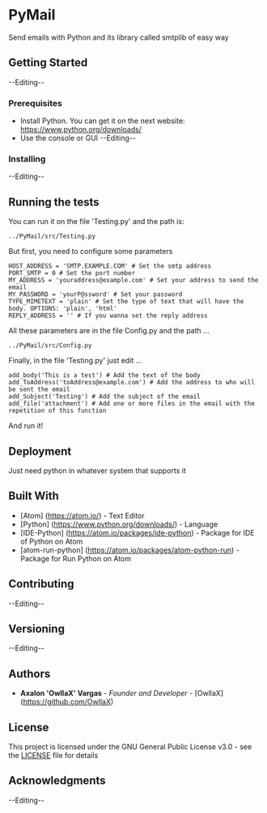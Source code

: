 # PyMail
Send emails with Python and its library called smtplib of easy way

## Getting Started
--Editing--

### Prerequisites
* Install Python. You can get it on the next website: https://www.python.org/downloads/
* Use the console or GUI
--Editing--

### Installing
--Editing--

## Running the tests
You can run it on the file 'Testing.py' and the path is:
```
../PyMail/src/Testing.py
```
But first, you need to configure some parameters
```
HOST_ADDRESS = 'SMTP.EXAMPLE.COM' # Set the smtp address
PORT_SMTP = 0 # Set the port number
MY_ADDRESS = 'youraddress@example.com' # Set your address to send the email
MY_PASSWORD = 'yourP@ssword' # Set your password
TYPE_MIMETEXT = 'plain' # Set the type of text that will have the body. OPTIONS: 'plain', 'html'
REPLY_ADDRESS = '' # If you wanna set the reply address
```
All these parameters are in the file Config.py and the path ...
```
../PyMail/src/Config.py
```
Finally, in the file 'Testing.py' just edit ...
```
add_body('This is a test') # Add the text of the body
add_ToAddress('toAddress@example.com') # Add the address to who will be sent the email
add_Subject('Testing') # Add the subject of the email
add_file('attachment') # Add one or more files in the email with the repetition of this function
```
And run it!

## Deployment
Just need python in whatever system that supports it

## Built With
* [Atom] (https://atom.io/) - Text Editor
* [Python] (https://www.python.org/downloads/) - Language
* [IDE-Python] (https://atom.io/packages/ide-python) - Package for IDE of Python on Atom
* [atom-run-python] (https://atom.io/packages/atom-python-run) - Package for Run Python on Atom

## Contributing
--Editing--

## Versioning
--Editing--

## Authors
* **Axalon 'OwllaX' Vargas** - *Founder and Developer* - [OwllaX] (https://github.com/OwllaX)

## License
This project is licensed under the GNU General Public License v3.0 - see the [LICENSE](LICENSE) file for details

## Acknowledgments
--Editing--
